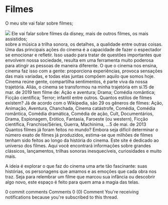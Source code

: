# Filmes

O meu site vai falar sobre filmes;

![](https://media.tenor.com/3gq_KGTiMJcAAAAd/ralph-breaks-the-internet-2018.gif)
Ele vai falar sobre filmes da disney, mais de outros filmes, os mais assistidos;    
sobre a música a trilha sonora, os detalhes, a qualidade entre outras coisas.
Uma das principais ações do cinema é a capacidade de fazer o espectador se emocionar e refletir. Isso usado para tratar de questões importantes que envolvem nossa sociedade, resulta em uma ferramenta muito poderosa para atingir as pessoas de maneira diferente.
O que o cinema nos ensina, cinema faz isso com a gente: proporciona experiências, provoca sensações das mais variadas, e todas elas juntas compõem aquilo que somos hoje. Cinema reúne gente, compartilha sentimentos, é parte viva da nossa trajetória. Aliás, o cinema se transformou na minha trajetória em si.15 de mar. de 2019
tem filme de: Ação e aventura;
Drama;
Comédia romântica;
Ficção científica;
Terror;
infantil entre outros.
Quantos estilos de filmes existem?
Já de acordo com o Wikipedia, são 29 os gêneros de filmes: Ação, Animação, Aventura, Chanchada, Cinema catástrofe, Comédia, Comédia romântica, Comédia dramática, Comédia de ação, Cult, Documentários, Drama, Espionagem, Erótico, Fantasia, Faroeste (ou western), Ficção científica, Franchise/Séries, Guerra, Machinima, ...5 de mai. de 2013
Quantos filmes já foram feitos no mundo?
Embora seja difícil determinar o número exato de filmes já produzidos, estima-se que milhões de filmes tenham sido feitos ao longo da história do cinema.
Este site é dedicado ao universo dos filmes. Aqui você encontrará informações sobre grandes clássicos, lançamentos, trilhas sonoras inesquecíveis, curiosidades e muito mais.

A ideia é explorar o que faz do cinema uma arte tão fascinante: suas histórias, os personagens que amamos e as emoções que cada obra nos traz. Seja para relembrar um filme que marcou sua infância ou descobrir algo novo, este espaço é feito para quem ama a magia das telas.



0 commit comments
Comments
0
 (0)
Comment
You're receiving notifications because you're subscribed to this thread.

